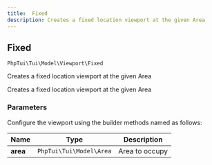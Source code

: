 ```yaml
---
title:  Fixed
description: Creates a fixed location viewport at the given Area
---
```

##  Fixed

`PhpTui\Tui\Model\Viewport\Fixed`

Creates a fixed location viewport at the given Area

Creates a fixed location viewport at the given Area
### Parameters

Configure the viewport using the builder methods named as follows:

| Name | Type | Description |
| --- | --- | --- |
| **area** | `PhpTui\Tui\Model\Area` | Area to occupy |